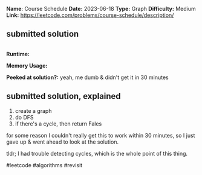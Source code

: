 **Name**: Course Schedule
**Date:** 2023-06-18
**Type:** Graph
**Difficulty:** Medium
**Link:** https://leetcode.com/problems/course-schedule/description/



## submitted solution
```python

```
**Runtime:** 

**Memory Usage:** 

**Peeked at solution?:** yeah, me dumb & didn't get it in 30 minutes

## submitted solution, explained

1. create a graph 
2. do DFS
3. if there's a cycle, then return Fales

for some reason I couldn't really get this to work within 30 minutes, so I just gave up & went ahead to look at the solution.

tldr; I had trouble detecting cycles, which is the whole point of this thing.

#leetcode #algorithms #revisit 